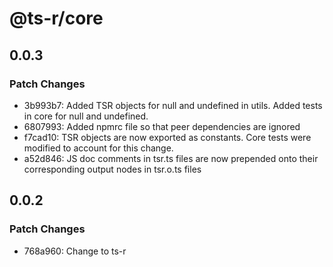 # @ts-r/core

## 0.0.3

### Patch Changes

- 3b993b7: Added TSR objects for null and undefined in utils. Added tests in core for null and undefined.
- 6807993: Added npmrc file so that peer dependencies are ignored
- f7cad10: TSR objects are now exported as constants. Core tests were modified to account for this change.
- a52d846: JS doc comments in tsr.ts files are now prepended onto their corresponding output nodes in tsr.o.ts files

## 0.0.2

### Patch Changes

- 768a960: Change to ts-r
